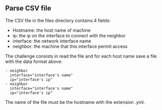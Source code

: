## Parse CSV file

The CSV file in the files directory contains 4 fields:
* Hostname: the host name of machine
* ip: the ip on the interface to connect with the neighbor
* interface: the network interface name
* neighbor: the machine that this interface permit access

The challenge consists in read the file and for each host name save a file with
the data format above:

```
- neighbor
  interface="interface's name"
  ip="interface's ip"
- neighbor
  interface="interface's name"
  ip="interface's ip"
```

The name of the file must be the hostname with the extension .yml.